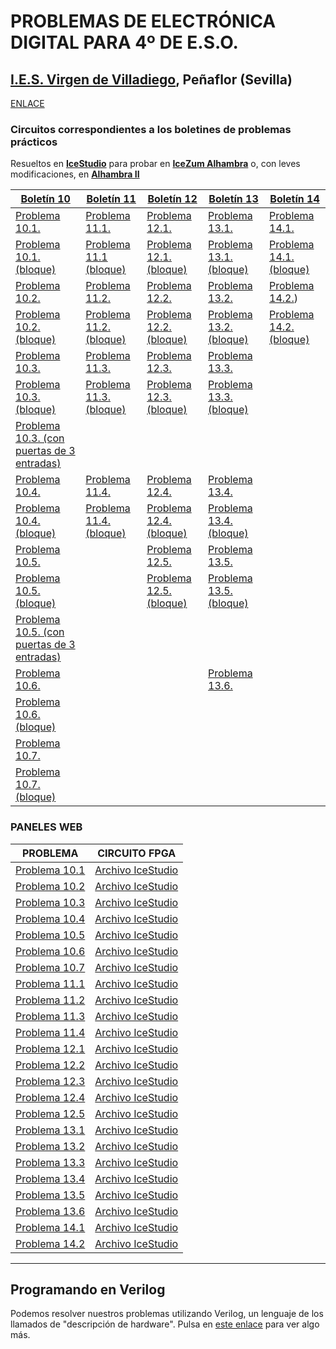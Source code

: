 # PROBLEMAS DE ELECTRÓNICA DIGITAL PARA 4º DE E.S.O.

## [I.E.S. Virgen de Villadiego](https://blogsaverroes.juntadeandalucia.es/iesvirgendevilladiego/), Peñaflor (Sevilla)

<a href="https://blogsaverroes.juntadeandalucia.es/iesvirgendevilladiego/" target="_blank">ENLACE</a>


### Circuitos correspondientes a los boletines de problemas prácticos
Resueltos en **[IceStudio](https://icestudio.io/)** para probar en **[IceZum Alhambra](https://github.com/fpgawars/icezum/wiki)** o, con leves modificaciones, en **[Alhambra II](https://github.com/FPGAwars/Alhambra-II-FPGA/wiki)**

[Boletín 10](https://github.com/angelmicelti/FPGAndo-por-la-E.S.O./blob/master/problemas/Bolet%C3%ADn%20ED10%20-%20Problemas%20pr%C3%A1cticos%20(I).pdf)  | [Boletín 11](https://github.com/angelmicelti/FPGAndo-por-la-E.S.O./blob/master/problemas/Bolet%C3%ADn%20ED11%20-%20Problemas%20pr%C3%A1cticos%20(II).pdf)  | [Boletín 12](https://github.com/angelmicelti/FPGAndo-por-la-E.S.O./blob/master/problemas/Bolet%C3%ADn%20ED12%20-%20Problemas%20pr%C3%A1cticos%20(III).pdf)  | [Boletín 13](https://github.com/angelmicelti/FPGAndo-por-la-E.S.O./blob/master/problemas/Bolet%C3%ADn%20ED13%20-%20Problemas%20pr%C3%A1cticos%20(IV).pdf) | [Boletín 14](https://github.com/angelmicelti/FPGAndo-por-la-E.S.O./blob/master/problemas/Bolet%C3%ADn%20ED14%20-%20Problemas%20pr%C3%A1cticos%20(V).pdf)
---|---|---|---|---|
[Problema 10.1.](https://angelmicelti.github.io/FPGAndo-por-la-E.S.O./problemas/Problema10.1/Problema101.ice)  |  [Problema 11.1.](https://angelmicelti.github.io/FPGAndo-por-la-E.S.O./problemas/Problema11.1/Problema111.ice)   |  [Problema 12.1.](https://angelmicelti.github.io/FPGAndo-por-la-E.S.O./problemas/Problema12.1/Problema121.ice)   |  [Problema 13.1.](https://angelmicelti.github.io/FPGAndo-por-la-E.S.O./problemas/Problema13.1/Problema131.ice)  |  [Problema 14.1.](https://angelmicelti.github.io/FPGAndo-por-la-E.S.O./problemas/Problema14.1/Problema141.ice)  
[Problema 10.1. (bloque)](https://angelmicelti.github.io/FPGAndo-por-la-E.S.O./problemas/Problema10.1/Problema101Bloque.ice)  | [Problema 11.1 (bloque)](https://angelmicelti.github.io/FPGAndo-por-la-E.S.O./problemas/Problema11.1/Problema111Bloque.ice)  | [Problema 12.1. (bloque)](https://angelmicelti.github.io/FPGAndo-por-la-E.S.O./problemas/Problema12.1/Problema121Bloque.ice)  |  [Problema 13.1. (bloque)](https://angelmicelti.github.io/FPGAndo-por-la-E.S.O./problemas/Problema13.1/Problema131Bloque.ice) | [Problema 14.1. (bloque)](https://angelmicelti.github.io/FPGAndo-por-la-E.S.O./problemas/Problema14.1/Problema141Bloque.ice)
[Problema 10.2.](https://angelmicelti.github.io/FPGAndo-por-la-E.S.O./problemas/Problema10.2/Problema102.ice)  | [Problema 11.2.](https://angelmicelti.github.io/FPGAndo-por-la-E.S.O./problemas/Problema11.2/Problema112.ice)  | [Problema 12.2.](https://angelmicelti.github.io/FPGAndo-por-la-E.S.O./problemas/Problema12.2/Problema122.ice)  |  [Problema 13.2.](https://angelmicelti.github.io/FPGAndo-por-la-E.S.O./problemas/Problema13.2/Problema132.ice)| [Problema 14.2.](https://angelmicelti.github.io/FPGAndo-por-la-E.S.O./problemas/Problema14.2/Problema142.ice))
[Problema 10.2. (bloque)](https://angelmicelti.github.io/FPGAndo-por-la-E.S.O./problemas/Problema10.2/Problema102Bloque.ice)  | [Problema 11.2. (bloque)]( https://angelmicelti.github.io/FPGAndo-por-la-E.S.O./problemas/Problema11.2/Problema112Bloque.ice)  | [Problema 12.2. (bloque)](https://angelmicelti.github.io/FPGAndo-por-la-E.S.O./problemas/Problema12.2/Problema122Bloque.ice)  | [Problema 13.2. (bloque)](https://angelmicelti.github.io/FPGAndo-por-la-E.S.O./problemas/Problema13.2/Problema132Bloque.ice)  | [Problema 14.2. (bloque)](https://angelmicelti.github.io/FPGAndo-por-la-E.S.O./problemas/Problema14.2/Problema142Bloque.ice)
[Problema 10.3.](https://angelmicelti.github.io/FPGAndo-por-la-E.S.O./problemas/Problema10.3/Problema103.ice)  | [Problema 11.3.](https://angelmicelti.github.io/FPGAndo-por-la-E.S.O./problemas/Problema11.3/Problema113.ice)  |[Problema 12.3.](https://angelmicelti.github.io/FPGAndo-por-la-E.S.O./problemas/Problema12.3/Problema123.ice)   |  [Problema 13.3.](https://angelmicelti.github.io/FPGAndo-por-la-E.S.O./problemas/Problema13.3/Problema133.ice)|
[Problema 10.3. (bloque)](https://angelmicelti.github.io/FPGAndo-por-la-E.S.O./problemas/Problema10.3/Problema103Bloque.ice)| [Problema 11.3. (bloque)]( https://angelmicelti.github.io/FPGAndo-por-la-E.S.O./problemas/Problema11.3/Problema113Bloque.ice)  | [Problema 12.3. (bloque)]( https://angelmicelti.github.io/FPGAndo-por-la-E.S.O./problemas/Problema12.3/Problema123Bloque.ice)  | [Problema 13.3. (bloque)](https://angelmicelti.github.io/FPGAndo-por-la-E.S.O./problemas/Problema13.3/Problema133Bloque.ice)  |
[Problema 10.3. (con puertas de 3 entradas)](https://angelmicelti.github.io/FPGAndo-por-la-E.S.O./problemas/Problema10.3/Problema103B.ice)|   |   |   |
[Problema 10.4.](https://angelmicelti.github.io/FPGAndo-por-la-E.S.O./problemas/Problema10.4/Problema104.ice)  | [Problema 11.4.](https://angelmicelti.github.io/FPGAndo-por-la-E.S.O./problemas/Problema11.4/Problema114.ice)  |[Problema 12.4.](https://angelmicelti.github.io/FPGAndo-por-la-E.S.O./problemas/Problema12.4/Problema124.ice)   | [Problema 13.4.](https://angelmicelti.github.io/FPGAndo-por-la-E.S.O./problemas/Problema13.4/Problema134.ice) |
[Problema 10.4. (bloque)](https://angelmicelti.github.io/FPGAndo-por-la-E.S.O./problemas/Problema10.4/Problema104Bloque.ice)  | [Problema 11.4. (bloque)](https://angelmicelti.github.io/FPGAndo-por-la-E.S.O./problemas/Problema11.4/Problema114Bloque.ice) | [Problema 12.4. (bloque)]( https://angelmicelti.github.io/FPGAndo-por-la-E.S.O./problemas/Problema12.4/Problema124Bloque.ice) | [Problema 13.4. (bloque)](https://angelmicelti.github.io/FPGAndo-por-la-E.S.O./problemas/Problema13.4/Problema134Bloque.ice) |
[Problema 10.5.](https://angelmicelti.github.io/FPGAndo-por-la-E.S.O./problemas/Problema10.5/Problema105.ice)  |   |  [Problema 12.5.]( https://angelmicelti.github.io/FPGAndo-por-la-E.S.O./problemas/Problema12.5/Problema125.ice) | [Problema 13.5.](https://angelmicelti.github.io/FPGAndo-por-la-E.S.O./problemas/Problema13.5/Problema135.ice) |
[Problema 10.5. (bloque)](https://angelmicelti.github.io/FPGAndo-por-la-E.S.O./problemas/Problema10.5/Problema105Bloque.ice)  |   | [Problema 12.5. (bloque)]( https://angelmicelti.github.io/FPGAndo-por-la-E.S.O./problemas/Problema12.5/Problema125Bloque.ice)  |  [Problema 13.5. (bloque)](https://angelmicelti.github.io/FPGAndo-por-la-E.S.O./problemas/Problema13.5/Problema135Bloque.ice) |
[Problema 10.5. (con puertas de 3 entradas)](https://angelmicelti.github.io/FPGAndo-por-la-E.S.O./problemas/Problema10.5/Problema105B.ice)  |   |  |  |
[Problema 10.6.](https://angelmicelti.github.io/FPGAndo-por-la-E.S.O./problemas/Problema10.6/Problema106.ice)  |   |   | [Problema 13.6.](Problema136.ice) |
[Problema 10.6. (bloque)](https://angelmicelti.github.io/FPGAndo-por-la-E.S.O./problemas/Problema10.6/Problema106Bloque.ice)  |   |   |  |
[Problema 10.7.](https://angelmicelti.github.io/FPGAndo-por-la-E.S.O./problemas/Problema10.7/Problema107.ice)  |   |   |  |
[Problema 10.7. (bloque)](https://angelmicelti.github.io/FPGAndo-por-la-E.S.O./problemas/Problema10.7/Problema107Bloque.ice)  |   |   |   |


### PANELES WEB    
PROBLEMA | CIRCUITO FPGA |
|---|---|
[Problema 10.1](https://angelmicelti.github.io/FPGAndo-por-la-E.S.O./problemas/Problema10.1/panel.html) |  [Archivo IceStudio](https://angelmicelti.github.io/FPGAndo-por-la-E.S.O./problemas/Problema10.1/Problema101PanelWeb.ice) |  
[Problema 10.2](https://angelmicelti.github.io/FPGAndo-por-la-E.S.O./problemas/Problema10.2/panel.html) |  [Archivo IceStudio](https://angelmicelti.github.io/FPGAndo-por-la-E.S.O./problemas/Problema10.2/Problema102PanelWeb.ice) |     
[Problema 10.3](https://angelmicelti.github.io/FPGAndo-por-la-E.S.O./problemas/Problema10.3/panel.html) |  [Archivo IceStudio](https://angelmicelti.github.io/FPGAndo-por-la-E.S.O./problemas/Problema10.3/Problema103PanelWeb.ice) |      
[Problema 10.4](https://angelmicelti.github.io/FPGAndo-por-la-E.S.O./problemas/Problema10.4/panel.html) |  [Archivo IceStudio](https://angelmicelti.github.io/FPGAndo-por-la-E.S.O./problemas/Problema10.4/Problema104PanelWeb.ice) |       
[Problema 10.5](https://angelmicelti.github.io/FPGAndo-por-la-E.S.O./problemas/Problema10.5/panel.html) |  [Archivo IceStudio](https://angelmicelti.github.io/FPGAndo-por-la-E.S.O./problemas/Problema10.5/Problema105PanelWeb.ice) |       
[Problema 10.6](https://angelmicelti.github.io/FPGAndo-por-la-E.S.O./problemas/Problema10.6/panel.html) |  [Archivo IceStudio](https://angelmicelti.github.io/FPGAndo-por-la-E.S.O./problemas/Problema10.6/Problema106PanelWeb.ice) |      
[Problema 10.7](https://angelmicelti.github.io/FPGAndo-por-la-E.S.O./problemas/Problema10.7/panel.html) |  [Archivo IceStudio](https://angelmicelti.github.io/FPGAndo-por-la-E.S.O./problemas/Problema10.7/Problema107PanelWeb.ice) |      
[Problema 11.1](https://angelmicelti.github.io/FPGAndo-por-la-E.S.O./problemas/Problema11.1/panel.html) |  [Archivo IceStudio](https://angelmicelti.github.io/FPGAndo-por-la-E.S.O./problemas/Problema11.1/Problema111PanelWeb.ice) |  
[Problema 11.2](https://angelmicelti.github.io/FPGAndo-por-la-E.S.O./problemas/Problema11.2/panel.html) |  [Archivo IceStudio](https://angelmicelti.github.io/FPGAndo-por-la-E.S.O./problemas/Problema11.2/Problema112PanelWeb.ice) |     
[Problema 11.3](https://angelmicelti.github.io/FPGAndo-por-la-E.S.O./problemas/Problema11.3/panel.html) |  [Archivo IceStudio](https://angelmicelti.github.io/FPGAndo-por-la-E.S.O./problemas/Problema11.3/Problema113PanelWeb.ice) |      
[Problema 11.4](https://angelmicelti.github.io/FPGAndo-por-la-E.S.O./problemas/Problema11.4/panel.html) |  [Archivo IceStudio](https://angelmicelti.github.io/FPGAndo-por-la-E.S.O./problemas/Problema11.4/Problema114PanelWeb.ice) |  
[Problema 12.1](https://angelmicelti.github.io/FPGAndo-por-la-E.S.O./problemas/Problema12.1/panel.html) |  [Archivo IceStudio](https://angelmicelti.github.io/FPGAndo-por-la-E.S.O./problemas/Problema12.1/Problema121PanelWeb.ice) |  
[Problema 12.2](https://angelmicelti.github.io/FPGAndo-por-la-E.S.O./problemas/Problema12.2/panel.html) |  [Archivo IceStudio](https://angelmicelti.github.io/FPGAndo-por-la-E.S.O./problemas/Problema12.2/Problema122PanelWeb.ice) |     
[Problema 12.3](https://angelmicelti.github.io/FPGAndo-por-la-E.S.O./problemas/Problema12.3/panel.html) |  [Archivo IceStudio](https://angelmicelti.github.io/FPGAndo-por-la-E.S.O./problemas/Problema12.3/Problema123PanelWeb.ice) |      
[Problema 12.4](https://angelmicelti.github.io/FPGAndo-por-la-E.S.O./problemas/Problema12.4/panel.html) |  [Archivo IceStudio](https://angelmicelti.github.io/FPGAndo-por-la-E.S.O./problemas/Problema12.4/Problema124PanelWeb.ice) |       
[Problema 12.5](https://angelmicelti.github.io/FPGAndo-por-la-E.S.O./problemas/Problema12.5/panel.html) |  [Archivo IceStudio](https://angelmicelti.github.io/FPGAndo-por-la-E.S.O./problemas/Problema12.5/Problema125PanelWeb.ice) |       
[Problema 13.1](https://angelmicelti.github.io/FPGAndo-por-la-E.S.O./problemas/Problema13.1/panel.html) |  [Archivo IceStudio](https://angelmicelti.github.io/FPGAndo-por-la-E.S.O./problemas/Problema13.1/Problema131PanelWeb.ice) |  
[Problema 13.2](https://angelmicelti.github.io/FPGAndo-por-la-E.S.O./problemas/Problema13.2/panel.html) |  [Archivo IceStudio](https://angelmicelti.github.io/FPGAndo-por-la-E.S.O./problemas/Problema13.2/Problema132PanelWeb.ice) |     
[Problema 13.3](https://angelmicelti.github.io/FPGAndo-por-la-E.S.O./problemas/Problema13.3/panel.html) |  [Archivo IceStudio](https://angelmicelti.github.io/FPGAndo-por-la-E.S.O./problemas/Problema13.3/Problema133PanelWeb.ice) |      
[Problema 13.4](https://angelmicelti.github.io/FPGAndo-por-la-E.S.O./problemas/Problema13.4/panel.html) |  [Archivo IceStudio](https://angelmicelti.github.io/FPGAndo-por-la-E.S.O./problemas/Problema13.4/Problema134PanelWeb.ice) |       
[Problema 13.5](https://angelmicelti.github.io/FPGAndo-por-la-E.S.O./problemas/Problema13.5/panel.html) |  [Archivo IceStudio](https://angelmicelti.github.io/FPGAndo-por-la-E.S.O./problemas/Problema13.5/Problema135PanelWeb.ice) |       
[Problema 13.6](https://angelmicelti.github.io/FPGAndo-por-la-E.S.O./problemas/Problema13.6/panel.html) |  [Archivo IceStudio](https://angelmicelti.github.io/FPGAndo-por-la-E.S.O./problemas/Problema13.6/Problema136PanelWeb.ice) |      
[Problema 14.1](https://angelmicelti.github.io/FPGAndo-por-la-E.S.O./problemas/Problema14.1/panel.html) |  [Archivo IceStudio](https://angelmicelti.github.io/FPGAndo-por-la-E.S.O./problemas/Problema14.1/Problema141PanelWeb.ice) |       
[Problema 14.2](https://angelmicelti.github.io/FPGAndo-por-la-E.S.O./problemas/Problema14.2/panel.html) |  [Archivo IceStudio](https://angelmicelti.github.io/FPGAndo-por-la-E.S.O./problemas/Problema14.2/Problema142PanelWeb.ice) |      


---

## Programando en Verilog
Podemos resolver nuestros problemas utilizando Verilog, un lenguaje de los llamados de "descripción de hardware". Pulsa en [este enlace](verilog.md) para ver algo más.
